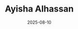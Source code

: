---
title: "Ayisha Alhassan"
collection: teaching
venue: "University of Virginia, School of Nursing"
date: 2025-08-10
type: "Ph.D. Student"
homepage: "https://scholar.google.com/citations?hl=en&pli=1&user=8KwNuFcAAAAJ&inst=13751854044476728232"
---